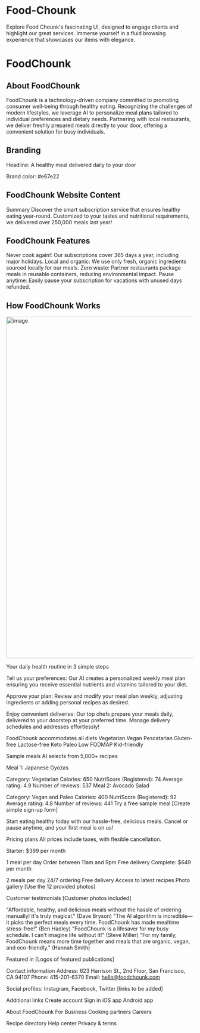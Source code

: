 # Food-Chounk
Explore Food Chounk's fascinating UI, designed to engage clients and highlight our great services. Immerse yourself in a fluid browsing experience that showcases our items with elegance.


#  FoodChounk
## About FoodChounk
FoodChounk is a technology-driven company committed to promoting consumer well-being through healthy eating. Recognizing the challenges of modern lifestyles, we leverage AI to personalize meal plans tailored to individual preferences and dietary needs. Partnering with local restaurants, we deliver freshly prepared meals directly to your door, offering a convenient solution for busy individuals.

## Branding
Headline: A healthy meal delivered daily to your door

Brand color: #e67e22

## FoodChounk Website Content
Summary
Discover the smart subscription service that ensures healthy eating year-round. Customized to your tastes and nutritional requirements, we delivered over 250,000 meals last year!

## FoodChounk Features
Never cook again!: Our subscriptions cover 365 days a year, including major holidays.
Local and organic: We use only fresh, organic ingredients sourced locally for our meals.
Zero waste: Partner restaurants package meals in reusable containers, reducing environmental impact.
Pause anytime: Easily pause your subscription for vacations with unused days refunded.

## How FoodChounk Works
<img width="916" alt="image" src="https://github.com/Rahul-6545/Food-Chounk/assets/91491881/d5ee7464-a9c9-423d-803c-b7ca570e56db">


Your daily health routine in 3 simple steps

Tell us your preferences: Our AI creates a personalized weekly meal plan ensuring you receive essential nutrients and vitamins tailored to your diet.

Approve your plan: Review and modify your meal plan weekly, adjusting ingredients or adding personal recipes as desired.

Enjoy convenient deliveries: Our top chefs prepare your meals daily, delivered to your doorstep at your preferred time. Manage delivery schedules and addresses effortlessly!

FoodChounk accommodates all diets
Vegetarian
Vegan
Pescatarian
Gluten-free
Lactose-free
Keto
Paleo
Low FODMAP
Kid-friendly

Sample meals
AI selects from 5,000+ recipes

Meal 1: Japanese Gyozas

Category: Vegetarian
Calories: 650
NutriScore (Registered): 74
Average rating: 4.9
Number of reviews: 537
Meal 2: Avocado Salad

Category: Vegan and Paleo
Calories: 400
NutriScore (Registered): 92
Average rating: 4.8
Number of reviews: 441
Try a free sample meal
[Create simple sign-up form]

Start eating healthy today with our hassle-free, delicious meals. Cancel or pause anytime, and your first meal is on us!

Pricing plans
All prices include taxes, with flexible cancellation.

Starter: $399 per month

1 meal per day
Order between 11am and 9pm
Free delivery
Complete: $649 per month

2 meals per day
24/7 ordering
Free delivery
Access to latest recipes
Photo gallery
[Use the 12 provided photos]

Customer testimonials
[Customer photos included]

"Affordable, healthy, and delicious meals without the hassle of ordering manually! It's truly magical." (Dave Bryson)
"The AI algorithm is incredible—it picks the perfect meals every time. FoodChounk has made mealtime stress-free!" (Ben Hadley)
"FoodChounk is a lifesaver for my busy schedule. I can't imagine life without it!" (Steve Miller)
"For my family, FoodChounk means more time together and meals that are organic, vegan, and eco-friendly." (Hannah Smith)

Featured in
[Logos of featured publications]

Contact information
Address: 623 Harrison St., 2nd Floor, San Francisco, CA 94107
Phone: 415-201-6370
Email: hello@foodchounk.com

Social profiles: Instagram, Facebook, Twitter [links to be added]

Additional links
Create account
Sign in
iOS app
Android app

About FoodChounk
For Business
Cooking partners
Careers

Recipe directory
Help center
Privacy & terms
